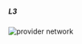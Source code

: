 ---
---
##### L3

![provider network]({{site.url}}/img/presentations/openstack-provider-network-l3.svg)

<!--
Sometimes a migration is not possible (too costly, licensing does not allow it, hardware dependencies, …), in this section we’ll discuss different options to integrate existing legacy apps with Openstack: pros & cons and how to do it in Openstack.
-->
<aside class="notes">

</aside>
